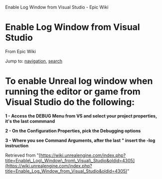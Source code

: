 Enable Log Window from Visual Studio - Epic Wiki             

Enable Log Window from Visual Studio
====================================

From Epic Wiki

Jump to: [navigation](#mw-navigation), [search](#p-search)

To enable Unreal log window when running the editor or game from Visual Studio do the following:
================================================================================================

**1 - Access the DEBUG Menu from VS and select your project properties, it's the last commmand**  

**2 - On the Configuration Properties, pick the Debugging options**  

**3 - Where you see Command Arguments, after the last " insert the -log instruction**  

Retrieved from "[https://wiki.unrealengine.com/index.php?title=Enable\_Log\_Window\_from\_Visual\_Studio&oldid=4305](https://wiki.unrealengine.com/index.php?title=Enable_Log_Window_from_Visual_Studio&oldid=4305)"